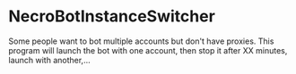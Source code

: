 # NecroBotInstanceSwitcher
Some people want to bot multiple accounts but don't have proxies. This program will launch the bot with one account, then stop it after XX minutes, launch with another,...
